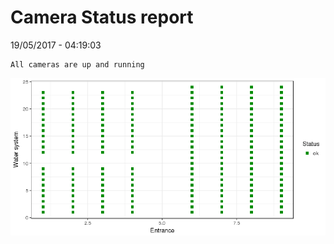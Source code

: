 Camera Status report
================
19/05/2017 - 04:19:03

    All cameras are up and running

![](camreport_files/figure-markdown_github/unnamed-chunk-2-1.png)
